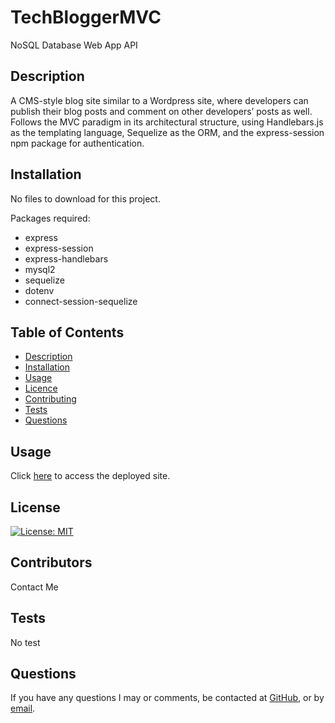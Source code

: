 # TechBloggerMVC
NoSQL Database Web App API


## Description
A CMS-style blog site similar to a Wordpress site, where developers can publish their blog posts and comment on other developers’ posts as well. Follows the MVC paradigm in its architectural structure, using Handlebars.js as the templating language, Sequelize as the ORM, and the express-session npm package for authentication.

## Installation
No files to download for this project.

Packages required:
- express
- express-session
- express-handlebars
- mysql2
- sequelize
- dotenv
- connect-session-sequelize
  
  
## Table of Contents
  - [Description](#description)
  - [Installation](#installation)
  - [Usage](#usage)
  - [Licence](#license)
  - [Contributing](#contributing)
  - [Tests](#tests)
  - [Questions](#questions)
  
    
## Usage
Click [here](https://enigmatic-anchorage-26834-7cb4e53999dd.herokuapp.com/) to access the deployed site.

  
## License
[![License: MIT](https://img.shields.io/badge/License-MIT-yellow.svg)](https://opensource.org/licenses/MIT)

## Contributors
  Contact Me

## Tests
  No test

## Questions
  If you have any questions I may or comments, be contacted at [GitHub](cdepalma32), or by [email](crystaldepalma@yahoo.com).